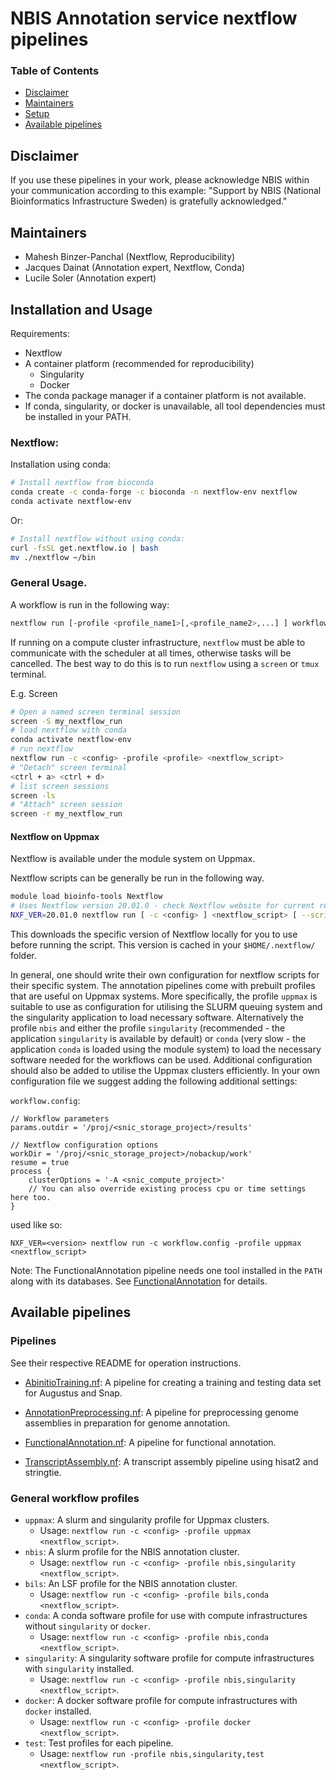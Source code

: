 # NBIS Annotation service nextflow pipelines

### Table of Contents

* [Disclaimer](#disclaimer)
* [Maintainers](#maintainers)
* [Setup](#setup)
* [Available pipelines](#available-pipelines)

## Disclaimer

If you use these pipelines in your work, please acknowledge NBIS within your communication according to this example: "Support by NBIS (National Bioinformatics Infrastructure Sweden) is gratefully acknowledged."

## Maintainers

* Mahesh Binzer-Panchal (Nextflow, Reproducibility)
* Jacques Dainat (Annotation expert, Nextflow, Conda)
* Lucile Soler (Annotation expert)

## Installation and Usage

Requirements:

* Nextflow
* A container platform (recommended for reproducibility)
    * Singularity
    * Docker
* The conda package manager if a container platform is not available.
* If conda, singularity, or docker is unavailable, all tool dependencies
must be installed in your PATH.

### Nextflow:

Installation using conda:

```bash
# Install nextflow from bioconda
conda create -c conda-forge -c bioconda -n nextflow-env nextflow
conda activate nextflow-env
```

Or:

```bash
# Install nextflow without using conda:
curl -fsSL get.nextflow.io | bash
mv ./nextflow ~/bin
```

### General Usage.

A workflow is run in the following way:
```bash
nextflow run [-profile <profile_name1>[,<profile_name2>,...] ] workflow.nf [--workflow_parameters]
```

If running on a compute cluster infrastructure, `nextflow` must be able to communicate
with the scheduler at all times, otherwise tasks will be cancelled.
The best way to do this is to run `nextflow` using a `screen` or `tmux`
terminal.

E.g. Screen
```bash
# Open a named screen terminal session
screen -S my_nextflow_run
# load nextflow with conda
conda activate nextflow-env
# run nextflow
nextflow run -c <config> -profile <profile> <nextflow_script>
# "Detach" screen terminal
<ctrl + a> <ctrl + d>
# list screen sessions
screen -ls
# "Attach" screen session
screen -r my_nextflow_run
```

#### Nextflow on Uppmax

Nextflow is available under the module system on Uppmax.

Nextflow scripts can be generally be run in the following way.

```bash
module load bioinfo-tools Nextflow
# Uses Nextflow version 20.01.0 - check Nextflow website for current release version
NXF_VER=20.01.0 nextflow run [ -c <config> ] <nextflow_script> [ --script_parameters ]
```

This downloads the specific version of Nextflow locally for you to use before running the script. This version is cached in your `$HOME/.nextflow/` folder.

In general, one should write their own configuration for nextflow scripts for their specific system.
The annotation pipelines come with prebuilt profiles that are useful on Uppmax systems. More specifically,
the profile `uppmax` is suitable to use as configuration for utilising the SLURM queuing system and the
singularity application to load necessary software. Alternatively the profile `nbis` and either
the profile `singularity` (recommended - the application `singularity` is available by default) or
`conda` (very slow - the application `conda` is loaded using the module system) to load the necessary
software needed for the workflows can be used. Additional configuration should also be added to utilise the Uppmax
clusters efficiently. In your own configuration file we suggest adding the following additional settings:

`workflow.config`:
```
// Workflow parameters
params.outdir = '/proj/<snic_storage_project>/results'

// Nextflow configuration options
workDir = '/proj/<snic_storage_project>/nobackup/work'
resume = true
process {
    clusterOptions = '-A <snic_compute_project>'
    // You can also override existing process cpu or time settings here too.
}
```
used like so:
```
NXF_VER=<version> nextflow run -c workflow.config -profile uppmax <nextflow_script>
```

Note: The FunctionalAnnotation pipeline needs one tool installed in the `PATH` along with its databases.
See [FunctionalAnnotation](./FunctionalAnnotation) for details.

## Available pipelines

### Pipelines

See their respective README for operation instructions.

* [AbinitioTraining.nf](./AbinitioTraining):
A pipeline for creating a training and testing data set for Augustus and Snap.

* [AnnotationPreprocessing.nf](AnnotationPreprocessing):
A pipeline for preprocessing genome assemblies in preparation for genome annotation.

* [FunctionalAnnotation.nf](./FunctionalAnnotation):
A pipeline for functional annotation.

* [TranscriptAssembly.nf](./TranscriptAssembly):
A transcript assembly pipeline using hisat2 and stringtie.

### General workflow profiles

* `uppmax`: A slurm and singularity profile for Uppmax clusters.
	- Usage: `nextflow run -c <config> -profile uppmax <nextflow_script>`.
* `nbis`: A slurm profile for the NBIS annotation cluster.
	- Usage: `nextflow run -c <config> -profile nbis,singularity <nextflow_script>`.
* `bils`: An LSF profile for the NBIS annotation cluster.
	- Usage: `nextflow run -c <config> -profile bils,conda <nextflow_script>`.
* `conda`: A conda software profile for use with compute infrastructures without `singularity` or `docker`.
	- Usage: `nextflow run -c <config> -profile nbis,conda <nextflow_script>`.
* `singularity`: A singularity software profile for compute infrastructures with `singularity` installed.
	- Usage: `nextflow run -c <config> -profile nbis,singularity <nextflow_script>`.
* `docker`: A docker software profile for compute infrastructures with `docker` installed.
	- Usage: `nextflow run -c <config> -profile docker <nextflow_script>`.
* `test`: Test profiles for each pipeline.
	- Usage: `nextflow run -profile nbis,singularity,test <nextflow_script>`.
